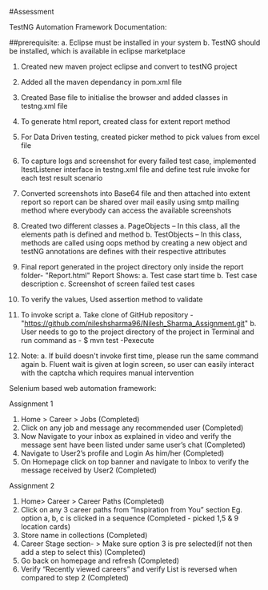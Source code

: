 #Assessment

TestNG Automation Framework Documentation:

##prerequisite:
a. Eclipse must be installed in your system
b. TestNG should be installed, which is available in eclipse marketplace 

1. Created new maven project eclipse and convert to testNG project

2. Added all the maven dependancy in pom.xml file

3. Created Base file to initialise the browser and added classes in testng.xml file

4. To generate html report, created class for extent report method

5. For Data Driven testing, created picker method to pick values from excel file

6. To capture logs and screenshot for every failed test case, implemented ItestListener interface in testng.xml file and define test rule invoke for each test result scenario

7. Converted screenshots into Base64 file and then attached into extent report so report can be shared over mail easily using smtp mailing method where everybody can access the available screenshots

8. Created two different classes a. PageObjects – In this class, all the elements path is defined and method b. TestObjects – In this class, methods are called using oops method by creating a new object and testNG annotations are defines with their respective attributes

9. Final report generated in the project directory only inside the report folder- "Report.html"
Report Shows:
	a. Test case start time
	b. Test case description
	c. Screenshot of screen failed test cases
	
10. To verify the values, Used assertion method to validate

11. To invoke script
	a. Take clone of GitHub repository - "https://github.com/nileshsharma96/Nilesh_Sharma_Assignment.git"
	b. User needs to go to the project directory of the project in Terminal and run command as - $ mvn test -Pexecute
	
12. Note:
	a. If build doesn't invoke first time, please run the same command again
	b. Fluent wait is given at login screen, so user can easily interact with the captcha which requires manual intervention
	
Selenium based web automation framework:

Assignment 1
1. Home > Career > Jobs (Completed)
2. Click on any job and message any recommended user (Completed)
3. Now Navigate to your inbox as explained in video and verify the message sent have
been listed under same user’s chat (Completed)
4. Navigate to User2’s profile and Login As him/her (Completed)
5. On Homepage click on top banner and navigate to Inbox to verify the message received
by User2 (Completed)


Assignment 2
1. Home> Career > Career Paths (Completed)
2. Click on any 3 career paths from “Inspiration from You” section Eg. option a, b, c is
clicked in a sequence (Completed - picked 1,5 & 9 location cards)
3. Store name in collections (Completed)
4. Career Stage section- > Make sure option 3 is pre selected(if not then add a step to
select this) (Completed)
5. Go back on homepage and refresh (Completed)
6. Verify “Recently viewed careers” and verify List is reversed when compared to step 2 (Completed)
